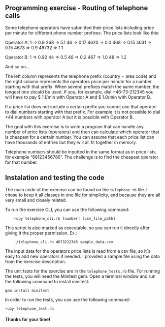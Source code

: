 ## Programming exercise - Routing of telephone calls

Some telephone operators have submitted their price lists including price per minute for different phone number prefixes. The price lists look like this:

Operator A:
  1 => 0.9
  268 => 5.1
  46  => 0.17
  4620 =>  0.0
  468 => 0.15
  4631 =>  0.15
  4673  => 0.9
  46732 => 1.1

Operator B:
  1 => 0.92
  44 =>  0.5
  46 =>  0.2
  467 => 1.0
  48 => 1.2
 
And so on...
 
The left column represents the telephone prefix (country + area code) and the right column represents the operators price per minute for a number starting with that prefix. When several prefixes match the same number, the longest one should be used. If you, for example, dial +46-73-212345 you will have to pay $ 1.1/min with Operator A and $ 1.0/min with Operator B. 
 
If a price list does not include a certain prefix you cannot use that operator to dial numbers starting with that prefix. For example it is not possible to dial +44 numbers with operator A but it is possible with Operator B.
 
The goal with this exercise is to write a program that can handle any number of price lists (operators) and then can calculate which operator that is cheapest for a certain number. You can assume that each price list can have thousands of entries but they will all fit together in memory.
 
Telephone numbers should be inputted in the same format as in price lists, for example “68123456789”. The challenge is to find the cheapest operator for that number.

## Instalation and testing the code 

The main code of the exercise can be found on the ```telephone.rb``` file.
I chose to keep it all classes in one file for simplicity, and because they 
are all very small and closely related.

To run the exercise CLI, you can use the following command:
		
		ruby telephone_cli.rb [number] [csv_file_path]

This script is also marked as executable, so you can run it directly after giving it the 
proper permission. Ex.:

		./telephone_cli.rb 4673212345 sample_data.csv

The input data for the operators price lists is read from a csv file, so it´s easy to add 
new operators if needed. I provided a sample file using the data from the exercise description.


The unit tests for the exercise are in the ```telephone_tests.rb``` file.
For running the tests, you will need the Minitest gem. Open a
terminal window and run the following command to install minitest:

    gem install minitest

In order to run the tests, you can use the following command:

    ruby telephone_test.rb

#### Thanks for your time!